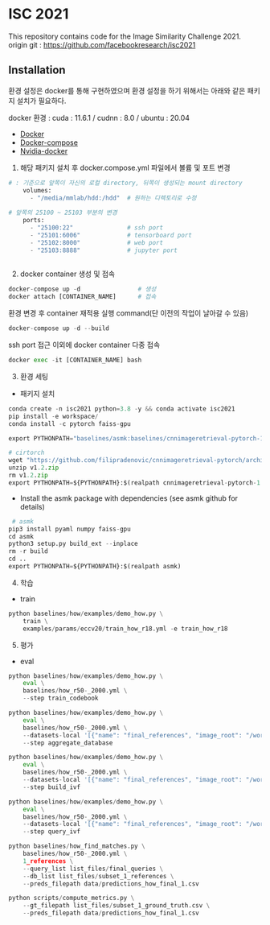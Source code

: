 # ISC 2021

This repository contains code for the Image Similarity Challenge 2021.
origin git : https://github.com/facebookresearch/isc2021

## Installation
환경 설정은 docker를 통해 구현하였으며 환경 설정을 하기 위해서는 아래와 같은 패키지 설치가 필요하다.

docker 환경 : cuda : 11.6.1 / cudnn : 8.0 / ubuntu : 20.04
* [Docker](https://docs.docker.com/engine/install/ubuntu/)
* [Docker-compose](https://docs.docker.com/compose/install/)
* [Nvidia-docker](https://github.com/NVIDIA/nvidia-docker)

1. 해당 패키지 설치 후 docker.compose.yml 파일에서 볼륨 및 포트 변경

```python
# : 기준으로 앞쪽이 자신의 로컬 directory, 뒤쪽이 생성되는 mount directory
    volumes:
      - "/media/mmlab/hdd:/hdd"  # 원하는 디렉토리로 수정
      
# 앞쪽의 25100 ~ 25103 부분의 변경 
    ports:
      - "25100:22"               # ssh port
      - "25101:6006"             # tensorboard port
      - "25102:8000"             # web port
      - "25103:8888"             # jupyter port
      
```

2. docker container 생성 및 접속

```python
docker-compose up -d                # 생성
docker attach [CONTAINER_NAME]      # 접속
```

환경 변경 후 container 재적용 실행 command(단 이전의 작업이 날아갈 수 있음)
```python
docker-compose up -d --build
```

ssh port 접근 이외에 docker container 다중 접속
```python
docker exec -it [CONTAINER_NAME] bash
```

3. 환경 세팅

 - 패키지 설치
```python
conda create -n isc2021 python=3.8 -y && conda activate isc2021
pip install -e workspace/
conda install -c pytorch faiss-gpu
```

```python
export PYTHONPATH="baselines/asmk:baselines/cnnimageretrieval-pytorch-1.2:baselines/how:$PYTHONPATH"

# cirtorch
wget "https://github.com/filipradenovic/cnnimageretrieval-pytorch/archive/v1.2.zip"
unzip v1.2.zip
rm v1.2.zip
export PYTHONPATH=${PYTHONPATH}:$(realpath cnnimageretrieval-pytorch-1.2)
```

 - Install the asmk package with dependencies (see asmk github for details)
```python
 # asmk
pip3 install pyaml numpy faiss-gpu
cd asmk
python3 setup.py build_ext --inplace
rm -r build
cd ..
export PYTHONPATH=${PYTHONPATH}:$(realpath asmk)
 ```

4. 학습

 - train
```python 
python baselines/how/examples/demo_how.py \
    train \
    examples/params/eccv20/train_how_r18.yml -e train_how_r18
```

5. 평가
 - eval
```python 
python baselines/how/examples/demo_how.py \
    eval \
    baselines/how_r50-_2000.yml \
    --step train_codebook
```
```python 
python baselines/how/examples/demo_how.py \
    eval \
    baselines/how_r50-_2000.yml \
    --datasets-local '[{"name": "final_references", "image_root": "/workspace/images/references/*.jpg", "query_list": null, "database_list": "/workspace/list_files/final_references"}]' \
    --step aggregate_database
```
```python 
python baselines/how/examples/demo_how.py \
    eval \
    baselines/how_r50-_2000.yml \
    --datasets-local '[{"name": "final_references", "image_root": "/workspace/images/references/*.jpg", "query_list": null, "database_list": "/workspace/list_files/final_references"}]' \
    --step build_ivf
```
```python 
python baselines/how/examples/demo_how.py \
    eval \
    baselines/how_r50-_2000.yml \
    --datasets-local '[{"name": "final_references", "image_root": "/workspace/images/final_queries/*.jpg", "query_list": "/workspace/list_files/final_queries", "database_list": null}]' \
    --step query_ivf
```
```python 
python baselines/how_find_matches.py \
    baselines/how_r50-_2000.yml \
    1_references \
    --query_list list_files/final_queries \
    --db_list list_files/subset_1_references \
    --preds_filepath data/predictions_how_final_1.csv
```
```python 
python scripts/compute_metrics.py \
    --gt_filepath list_files/subset_1_ground_truth.csv \
    --preds_filepath data/predictions_how_final_1.csv
```

